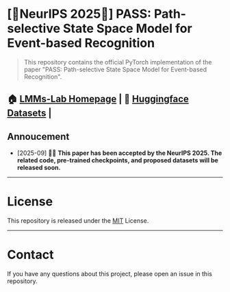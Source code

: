 # [🌟NeurIPS 2025🌟] PASS: Path-selective State Space Model for Event-based Recognition

> This repository contains the official PyTorch implementation of the paper "PASS: Path-selective State Space Model for Event-based Recognition".

🏠 [LMMs-Lab Homepage](https://) | 🤗 [Huggingface Datasets](https://huggingface.co/) |
---
## Annoucement
- [2025-09] 🚀🚀 **This paper has been accepted by the NeurIPS 2025. The related code, pre-trained checkpoints, and proposed datasets will be released soon.**

---
# License
This repository is released under the [MIT](LICENSE) License.

---
# Contact
If you have any questions about this project, please open an issue in this repository.





